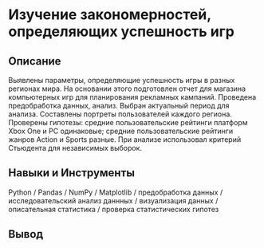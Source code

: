 # Изучение закономерностей, определяющих успешность игр
## Описание
Выявлены параметры, определяющие успешность игры в разных регионах мира. На
основании этого подготовлен отчет для магазина компьютерных игр для планирования
рекламных кампаний. Проведена предобработка данных, анализ. Выбран актуальный
период для анализа. Составлены портреты пользователей каждого региона. Проверены
гипотезы: средние пользовательские рейтинги платформ Xbox One и PC одинаковые;
средние пользовательские рейтинги жанров Action и Sports разные. При анализе использовал критерий Стьюдента для независимых выборок.
## Навыки и Инструменты
Python / Pandas / NumPy / Matplotlib / предобработка данных / исследовательский анализ даннных / визуализация данных / описательная статистика / проверка статистических гипотез
## Вывод

